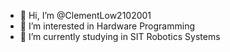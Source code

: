 - 👋 Hi, I’m @ClementLow2102001
- 👀 I’m interested in Hardware Programming
- 🌱 I’m currently studying in SIT Robotics Systems

<!---
ClementLow2102001/ClementLow2102001 is a ✨ special ✨ repository because its `README.md` (this file) appears on your GitHub profile.
You can click the Preview link to take a look at your changes.
--->

